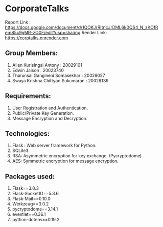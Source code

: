 # CorporateTalks

Report Link : https://docs.google.com/document/d/1QOKJrRItncJrDML6k0QS4_N_zKOfRem85c9gMR-zO0E/edit?usp=sharing
Render Link: https://corptalks.onrender.com

## Group Members:
1. Allen Kurisingal Antony : 20029101
2. Edwin Jaison : 20023740
3. Tharunsai Gangineni Somasekhar : 20026027
4. Swaya Krishna Chittyan Sukumaran : 20026139

## Requirements:
1. User Registration and Authentication.
2. Public/Private Key Generation.
3. Message Encryption and Decryption.

## Technologies:
1. Flask : Web server framework for Python.
2. SQLite3
3. RSA: Asymmetric encryption for key exchange. (Pycryptodome)
4. AES: Symmetric encryption for message encryption.

## Packages used:
1. Flask==3.0.3
2. Flask-SocketIO==5.3.6
3. Flask-Mail==0.10.0
4. Werkzeug==3.0.2
5. pycryptodome==3.14.1
6. eventlet==0.36.1
7. python-dotenv==0.19.2